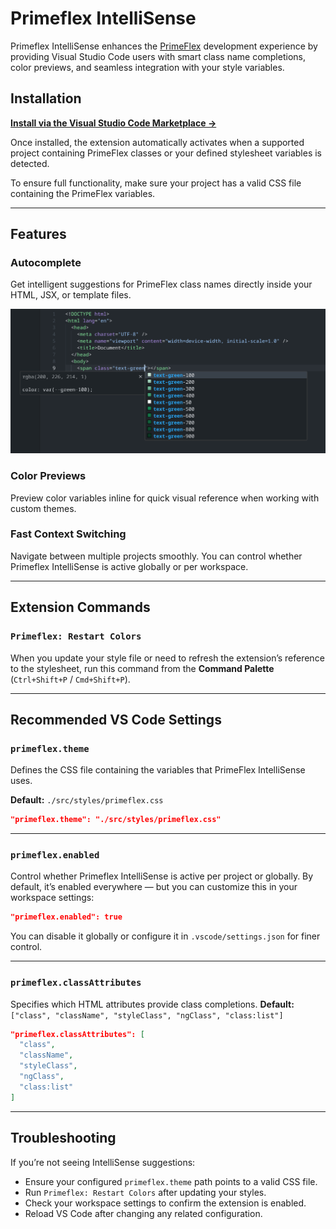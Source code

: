 # Primeflex IntelliSense

Primeflex IntelliSense enhances the [PrimeFlex](https://primefaces.org/primeflex/) development experience by providing Visual Studio Code users with smart class name completions, color previews, and seamless integration with your style variables.

## Installation

**[Install via the Visual Studio Code Marketplace →](https://marketplace.visualstudio.com/items?itemName=yourpublisher.primeflex-intellisens)**

Once installed, the extension automatically activates when a supported project containing PrimeFlex classes or your defined stylesheet variables is detected.

To ensure full functionality, make sure your project has a valid CSS file containing the PrimeFlex variables.

---

## Features

### Autocomplete

Get intelligent suggestions for PrimeFlex class names directly inside your HTML, JSX, or template files.

![PrimeFlex IntelliSense Autocomplete](./assets/demo.png)

### Color Previews

Preview color variables inline for quick visual reference when working with custom themes.

### Fast Context Switching

Navigate between multiple projects smoothly. You can control whether Primeflex IntelliSense is active globally or per workspace.

---

## Extension Commands

### `Primeflex: Restart Colors`

When you update your style file or need to refresh the extension’s reference to the stylesheet, run this command from the **Command Palette** (`Ctrl+Shift+P` / `Cmd+Shift+P`).

---

## Recommended VS Code Settings

### `primeflex.theme`

Defines the CSS file containing the variables that PrimeFlex IntelliSense uses.

**Default:** `./src/styles/primeflex.css`

```json
"primeflex.theme": "./src/styles/primeflex.css"
```

---

### `primeflex.enabled`

Control whether Primeflex IntelliSense is active per project or globally.
By default, it’s enabled everywhere — but you can customize this in your workspace settings:

```json
"primeflex.enabled": true
```

You can disable it globally or configure it in `.vscode/settings.json` for finer control.

---

### `primeflex.classAttributes`

Specifies which HTML attributes provide class completions.
**Default:** `["class", "className", "styleClass", "ngClass", "class:list"]`

```json
"primeflex.classAttributes": [
  "class",
  "className",
  "styleClass",
  "ngClass",
  "class:list"
]
```

---

## Troubleshooting

If you’re not seeing IntelliSense suggestions:

- Ensure your configured `primeflex.theme` path points to a valid CSS file.
- Run `Primeflex: Restart Colors` after updating your styles.
- Check your workspace settings to confirm the extension is enabled.
- Reload VS Code after changing any related configuration.
